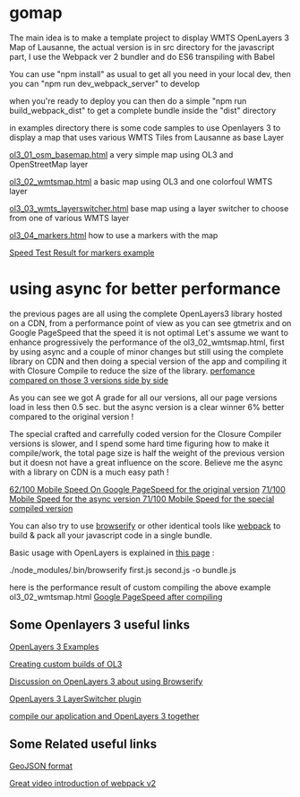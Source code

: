# gomap

The main idea is to make a template project to display  WMTS OpenLayers 3 Map of Lausanne,
the actual version is in src directory for the javascript part, I use the Webpack ver 2 bundler and do ES6 transpiling with Babel

You can use "npm install" as usual to get all you need in your local dev,
then you can "npm run dev_webpack_server" to develop 
 
when you're ready to deploy you can then do a simple "npm run build_webpack_dist" to get a complete bundle inside the "dist" directory 
 

in examples directory there is some code samples to use Openlayers 3 to display a map that uses various WMTS Tiles from Lausanne as base Layer

[ol3_01_osm_basemap.html](http://htmlpreview.github.io/?https://github.com/lao-tseu-is-alive/gomap/blob/master/examples/ol3_01_osm_basemap.html) a very simple map using OL3 and OpenStreetMap layer

[ol3_02_wmtsmap.html](http://htmlpreview.github.io/?https://github.com/lao-tseu-is-alive/gomap/blob/master/examples/ol3_02_wmtsmap.html) a basic map using OL3 and one colorfoul WMTS layer

[ol3_03_wmts_layerswitcher.html](http://htmlpreview.github.io/?https://github.com/lao-tseu-is-alive/gomap/blob/master/examples/ol3_03_wmts_layerswitcher.html) base map using a layer switcher to choose from one of various WMTS layer

[ol3_04_markers.html](http://htmlpreview.github.io/?https://github.com/lao-tseu-is-alive/gomap/blob/master/examples/ol3_04_markers.html) how to use a markers with the map 


[Speed Test Result for markers example](https://gtmetrix.com/reports/cgtest.trouvl.info/sW9mFSKh)
 

# using async for better performance

the previous pages are all using the complete OpenLayers3 library hosted on a CDN,
from a performance point of view as you can see gtmetrix and on Google PageSpeed that the speed it is not optimal
Let's assume we want to enhance progressively the performance of the ol3_02_wmtsmap.html, 
first by using async and a couple of minor changes but still using the complete library on CDN
and then doing a special version of the app and compiling it with Closure Compile to reduce the size of the library. 
[perfomance compared on those 3 versions side by side ](https://gtmetrix.com/compare/CvqZZq6j/e4Opj1ST/LWm7fwQN/Doy8fvwF)

As you can see we got A grade for all our versions, all our page versions load in less then 0.5 sec. 
but the async version is a clear winner  6% better compared to the original version !

The special crafted and carrefully coded version for the Closure Compiler versions is slower,
 and I spend some hard time figuring how to make it compile/work, the total page size is half the weight of the previous version
 but it doesn not have a great influence on the score.
Believe me the async with a library on CDN is a much easy path ! 

[62/100 Mobile Speed On Google PageSpeed for the original version](https://developers.google.com/speed/pagespeed/insights/?url=http%3A%2F%2Fcgtest.trouvl.info%2Fol3_02_wmtsmap.html)
[71/100 Mobile Speed for the async version ](https://developers.google.com/speed/pagespeed/insights/?url=http%3A%2F%2Fcgtest.trouvl.info%2Fol3_02_wmtsmap_async.html&tab=mobile)
[71/100 Mobile Speed for the special compiled version ](https://developers.google.com/speed/pagespeed/insights/?url=http%3A%2F%2Fcgtest.trouvl.info%2Fapp.html&tab=mobile)



You can also try to use [browserify](http://browserify.org/) or other identical tools like [webpack](https://webpack.github.io/) to build & pack all your javascript code in a single bundle.

Basic usage with OpenLayers is explained in [this page](http://openlayers.org/en/latest/doc/tutorials/browserify.html) : 

./node_modules/.bin/browserify first.js second.js -o bundle.js



here is the performance result of custom compiling the above example ol3_02_wmtsmap.html
[Google PageSpeed after compiling](https://developers.google.com/speed/pagespeed/insights/?url=http%3A%2F%2Fcgtest.trouvl.info%2Fapp.html&tab=mobile)


## Some Openlayers 3 useful links
[OpenLayers 3 Examples](http://openlayers.org/en/latest/examples/)

[Creating custom builds of OL3](http://openlayers.org/en/latest/doc/tutorials/custom-builds.html)

[Discussion on OpenLayers 3 about using Browserify](https://github.com/openlayers/ol3/issues/3162)

[OpenLayers 3 LayerSwitcher plugin](https://github.com/walkermatt/ol3-layerswitcher)

[compile our application and OpenLayers 3 together](http://openlayers.org/en/latest/doc/tutorials/closure.html)

## Some Related useful links
[GeoJSON format](http://geojson.org/geojson-spec.html)

[Great video introduction of webpack v2 ](https://www.youtube.com/watch?v=eWmkBNBTbMM)
 